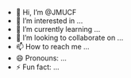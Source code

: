 - 👋 Hi, I’m @JMUCF
- 👀 I’m interested in ...
- 🌱 I’m currently learning ...
- 💞️ I’m looking to collaborate on ...
- 📫 How to reach me ...
- 😄 Pronouns: ...
- ⚡ Fun fact: ...

<!---
JMUCF/JMUCF is a ✨ special ✨ repository because its `README.md` (this file) appears on your GitHub profile.
You can click the Preview link to take a look at your changes.
--->
